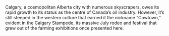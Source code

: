 Calgary, a cosmopolitan Alberta city with numerous skyscrapers, owes its rapid growth to its status as the centre of Canada’s oil industry. However, it’s still steeped in the western culture that earned it the nickname “Cowtown,” evident in the Calgary Stampede, its massive July rodeo and festival that grew out of the farming exhibitions once presented here.